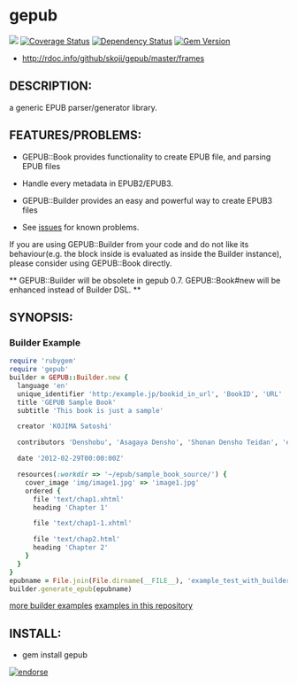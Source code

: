 # gepub  
[<img src="https://secure.travis-ci.org/skoji/gepub.png" />](http://travis-ci.org/skoji/gepub) 
[![Coverage Status](https://coveralls.io/repos/skoji/gepub/badge.png?branch=master)](https://coveralls.io/r/skoji/gepub?branch=master)
[![Dependency Status](https://gemnasium.com/skoji/gepub.png)](https://gemnasium.com/skoji/gepub)
[![Gem Version](https://badge.fury.io/rb/gepub.png)](http://badge.fury.io/rb/gepub)

* http://rdoc.info/github/skoji/gepub/master/frames

## DESCRIPTION:

a generic EPUB parser/generator library.

## FEATURES/PROBLEMS:

* GEPUB::Book provides functionality to create EPUB file, and parsing EPUB files
* Handle every metadata in EPUB2/EPUB3.
* GEPUB::Builder provides an easy and powerful way to create EPUB3 files

* See [issues](https://github.com/skoji/gepub/issues/) for known problems.

If you are using GEPUB::Builder from your code and do not like its behaviour(e.g. the block inside is evaluated as inside the Builder instance), please consider using GEPUB::Book directly.

** GEPUB::Builder will be obsolete in gepub 0.7. GEPUB::Book#new will be enhanced instead of Builder DSL. **


## SYNOPSIS:

### Builder Example

```ruby
require 'rubygem'
require 'gepub'
builder = GEPUB::Builder.new {
  language 'en'
  unique_identifier 'http:/example.jp/bookid_in_url', 'BookID', 'URL'
  title 'GEPUB Sample Book'
  subtitle 'This book is just a sample'

  creator 'KOJIMA Satoshi'

  contributors 'Denshobu', 'Asagaya Densho', 'Shonan Densho Teidan', 'eMagazine Torutaru'

  date '2012-02-29T00:00:00Z'

  resources(:workdir => '~/epub/sample_book_source/') {
    cover_image 'img/image1.jpg' => 'image1.jpg'
    ordered {
      file 'text/chap1.xhtml'
      heading 'Chapter 1'

      file 'text/chap1-1.xhtml'

      file 'text/chap2.html'
      heading 'Chapter 2'
    }
  }
}
epubname = File.join(File.dirname(__FILE__), 'example_test_with_builder.epub')
builder.generate_epub(epubname)
```
[more builder examples](https://gist.github.com/1878995)
 [examples in this repository](https://github.com/skoji/gepub/tree/master/examples/) 

## INSTALL:

* gem install gepub



[![endorse](http://api.coderwall.com/skoji/endorse.png)](http://coderwall.com/skoji)
